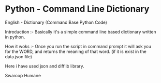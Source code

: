 # Python - Command Line Dictionary
English - Dictionary (Command Base Python Code)

Introduction :- Basically it's a simple command line based dictionary written in python.

How it woks :- Once you run the script in command prompt it will ask you for the WORD, and returns the meaning of that word. (if it is exist in the data.json file)

Here i have used json and difflib library.


Swaroop Humane
